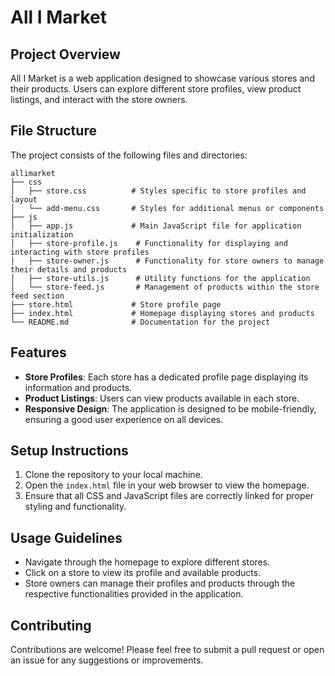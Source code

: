 # All I Market

## Project Overview
All I Market is a web application designed to showcase various stores and their products. Users can explore different store profiles, view product listings, and interact with the store owners.

## File Structure
The project consists of the following files and directories:

```
allimarket
├── css
│   ├── store.css          # Styles specific to store profiles and layout
│   └── add-menu.css       # Styles for additional menus or components
├── js
│   ├── app.js             # Main JavaScript file for application initialization
│   ├── store-profile.js    # Functionality for displaying and interacting with store profiles
│   ├── store-owner.js      # Functionality for store owners to manage their details and products
│   ├── store-utils.js      # Utility functions for the application
│   └── store-feed.js       # Management of products within the store feed section
├── store.html             # Store profile page
├── index.html             # Homepage displaying stores and products
└── README.md              # Documentation for the project
```

## Features
- **Store Profiles**: Each store has a dedicated profile page displaying its information and products.
- **Product Listings**: Users can view products available in each store.
- **Responsive Design**: The application is designed to be mobile-friendly, ensuring a good user experience on all devices.

## Setup Instructions
1. Clone the repository to your local machine.
2. Open the `index.html` file in your web browser to view the homepage.
3. Ensure that all CSS and JavaScript files are correctly linked for proper styling and functionality.

## Usage Guidelines
- Navigate through the homepage to explore different stores.
- Click on a store to view its profile and available products.
- Store owners can manage their profiles and products through the respective functionalities provided in the application.

## Contributing
Contributions are welcome! Please feel free to submit a pull request or open an issue for any suggestions or improvements.